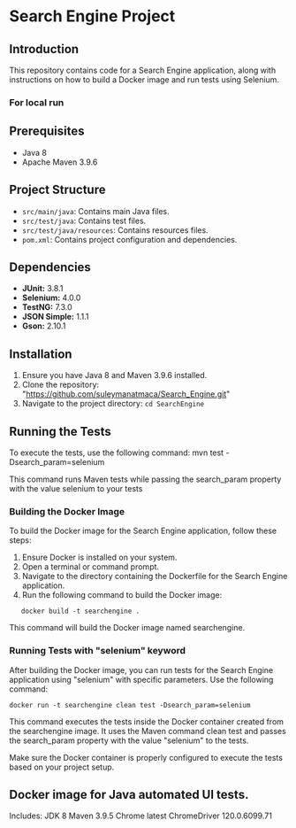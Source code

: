 # Search Engine Project

## Introduction
This repository contains code for a Search Engine application, along with instructions on how to build a Docker image and run tests using Selenium.

### For local run
## Prerequisites
- Java 8
- Apache Maven 3.9.6

## Project Structure
- `src/main/java`: Contains main Java files.
- `src/test/java`: Contains test files.
- `src/test/java/resources`: Contains resources files.
- `pom.xml`: Contains project configuration and dependencies.

## Dependencies
- **JUnit:** 3.8.1
- **Selenium:** 4.0.0
- **TestNG:** 7.3.0
- **JSON Simple:** 1.1.1
- **Gson:** 2.10.1

## Installation
1. Ensure you have Java 8 and Maven 3.9.6 installed.
2. Clone the repository: "https://github.com/suleymanatmaca/Search_Engine.git"
3. Navigate to the project directory: `cd SearchEngine`

## Running the Tests
To execute the tests, use the following command: 
mvn test -Dsearch_param=selenium

This command runs Maven tests while passing the search_param property with the value selenium to your tests

### Building the Docker Image

To build the Docker image for the Search Engine application, follow these steps:

1. Ensure Docker is installed on your system.
2. Open a terminal or command prompt.
3. Navigate to the directory containing the Dockerfile for the Search Engine application.
4. Run the following command to build the Docker image:

```terminal
   docker build -t searchengine .
```

This command will build the Docker image named searchengine.

### Running Tests with "selenium" keyword

After building the Docker image, you can run tests for the Search Engine application using "selenium" with specific parameters. Use the following command:

```terminal
docker run -t searchengine clean test -Dsearch_param=selenium
```

This command executes the tests inside the Docker container created from the searchengine image. It uses the Maven command clean test and passes the search_param property with the value "selenium" to the tests.


Make sure the Docker container is properly configured to execute the tests based on your project setup.

## Docker image for Java automated UI tests.
Includes:
    JDK 8
    Maven 3.9.5
    Chrome latest
    ChromeDriver 120.0.6099.71
